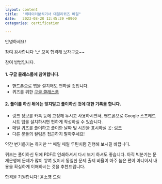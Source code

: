 ```yaml
---
layout: content
title:  "빅데이터분석기사 데일리퀴즈 메일"
date:   2023-08-20 12:45:29 +0900
categories: certification

---
```



안녕하세요!

참여 감사합니다 ^_^ 꼬옥 합격해 보자구요~~

참여 방법입니다.

#### 1. 구글 클래스룸에 참여합니다.
- 핸드폰으로 앱을 설치해도 편하실 것입니다.
- 퀴즈를 위한 [구글 클래스룸](https://classroom.google.com/c/NjE2MDU1NzAxMDEy?cjc=eeax4e3)

#### 2. 풀이를 하신 뒤에는 잊지말고 풀이하신 것에 대한 기록을 합니다.
- 링크 정보를 카톡 등에 고정해 두시고 사용하시면서, 핸드폰으로 Google 스프레드 시트 입을 설치하시면 편하게 작성하실 수 있습니다.
- 매일 퀴즈를 풀이하고 풀이한 날짜 및 시간을 표시하실 곳: [링크](https://docs.google.com/spreadsheets/d/1HOW9CXaRjY4-nUEOmYy14IopC15Yg8GcTepQRmeu2KY/edit#gid=0)
- 다른 분들의 컬럼은 접근하지 말아주세요!

약간 번거롭기는 하지만 ^^ 매일 매일 루틴처럼 진행해 보시길 바랍니다.

퀴즈는 풀이하신 뒤에 PDF로 인쇄하셔서 다시 보기 하셔도 좋습니다.
아직 빅분기는 문제은행에 문제가 많이 쌓여 있어서 동일한 문제 출제 비율이 아주 높은 편이 아니어서 내용을 확실하게 이해하시는 것을 추천드립니다.

합격을 기원합니다!
윤소영 드림
